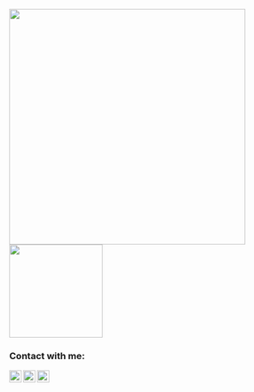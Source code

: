 <img src="https://github-readme-stats.vercel.app/api?username=yucellsarikaya&show_icons=true&theme=radical" width="425"><img src="https://github-readme-stats.vercel.app/api/top-langs/?username=yucellsarikaya&layout=compact&show_icons=true&theme=radical" height="168"/>

### Contact with me:

[<img align="left" alt="LinkedIn" width="22px" src="https://www.iconfinder.com/icons/5296501/download/svg/512" />][linkedin]
[<img align="left" alt="Instagram" width="22px" src="https://www.iconfinder.com/icons/4102579/download/svg/512" />][instagram]
[<img align="left" alt="Email" width="22px" src="https://www.iconfinder.com/icons/4202011/download/svg/512" />][email]

[instagram]: https://www.instagram.com/yucellsarikaya/
[linkedin]: https://www.linkedin.com/in/y%C3%BCcel-sar%C4%B1kaya-86232b166/
[email]: mailto:berkaykata@gmail.com

 
